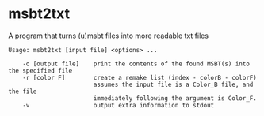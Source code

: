# msbt2txt
A program that turns (u)msbt files into more readable txt files

    Usage: msbt2txt [input file] <options> ...

        -o [output file]    print the contents of the found MSBT(s) into the specified file
        -r [color F]        create a remake list (index - colorB - colorF)
                            assumes the input file is a Color_B file, and the file
                            immediately following the argument is Color_F.
        -v                  output extra information to stdout
